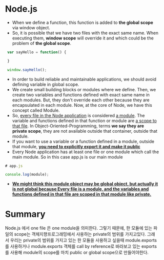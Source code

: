 #  Node.js

- When we define a function, this function is added to **the global scope** via window object.
- So, it is possible that we have two files with the exact same name. When executing them, **window scope** will override it and which could be the problem of **the global scope**. 

```javascript
 var sayHello = function() {

 }

 window.sayHello();
```



- In order to build reliable and maintainable applications, we should avoid defining variable in global scope.
- We create small building blocks or modules where we define. Then, we create two variables and functions defined with exact same name in each modules. But, they don't override each other because they are encapsulated in each module. Now, at the core of Node, we have this concept called Module. 
- So, <u>every file in the Node application</u> is considered <u>a module</u>. The variable and functions defined in that function or module are <u>a scope to that file</u>. In Object-Oriented-Programming, terms **we say they are private scope**, they are not available outside that container, outside that module. 
- If you want to use a variable or a function defined in a module, outside that module, <u>**you need to explicitly export it and make it public**</u>
- Every Node application has at least one file or one module which call the main module. So in this case app.js is our main module

```javascript
# app.js

console.log(module);
```

- <u>**We might think this module object may be global object, but actually it is not global because Every file is a module, and the variables and functions defined in that file are scoped in that module like private.**</u>

 

# Summary

Node.js 에서 one file 은 one module을 의미한다. 그렇기 때문에, 한 모듈에 있는 파일의 scope는 객체지향프로그래밍에서 사용하는 private의 범위를 가지고있다. 그래서 우리는 private의 범위를 가지고 있는 한 모듈을 사용하고 싶을때  module.exports 를 사용하거나 module.exports 객체를 call by reference로 바라보고 있는 exports를 사용해 module의 scope를 마치 public or global scope으로 만들어야한다.




